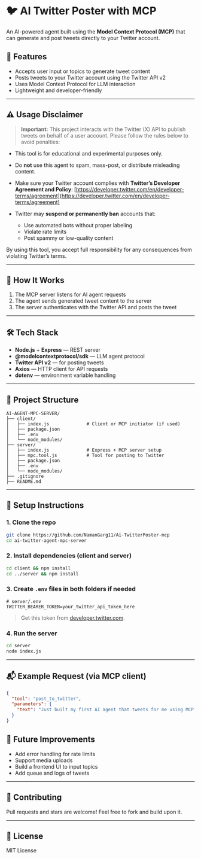 # 🐦 AI Twitter Poster with MCP

An AI-powered agent built using the **Model Context Protocol (MCP)** that can generate and post tweets directly to your Twitter account.

## 🚀 Features

* Accepts user input or topics to generate tweet content
* Posts tweets to your Twitter account using the Twitter API v2
* Uses Model Context Protocol for LLM interaction
* Lightweight and developer-friendly

---

## ⚠️ Usage Disclaimer

> **Important:** This project interacts with the Twitter (X) API to publish tweets on behalf of a user account. Please follow the rules below to avoid penalties:

* This tool is for educational and experimental purposes only.
* Do **not** use this agent to spam, mass-post, or distribute misleading content.
* Make sure your Twitter account complies with **Twitter’s Developer Agreement and Policy**: [https://developer.twitter.com/en/developer-terms/agreement](https://developer.twitter.com/en/developer-terms/agreement)
* Twitter may **suspend or permanently ban** accounts that:

  * Use automated bots without proper labeling
  * Violate rate limits
  * Post spammy or low-quality content

By using this tool, you accept full responsibility for any consequences from violating Twitter’s terms.

---

## 🧠 How It Works

1. The MCP server listens for AI agent requests
2. The agent sends generated tweet content to the server
3. The server authenticates with the Twitter API and posts the tweet

---

## 🛠️ Tech Stack

* **Node.js** + **Express** — REST server
* **@modelcontextprotocol/sdk** — LLM agent protocol
* **Twitter API v2** — for posting tweets
* **Axios** — HTTP client for API requests
* **dotenv** — environment variable handling

---

## 📁 Project Structure

```
AI-AGENT-MPC-SERVER/
├── client/
│   ├── index.js              # Client or MCP initiator (if used)
│   ├── package.json
│   ├── .env
│   └── node_modules/
├── server/
│   ├── index.js              # Express + MCP server setup
│   ├── mpc.tool.js           # Tool for posting to Twitter
│   ├── package.json
│   ├── .env
│   └── node_modules/
├── .gitignore
├── README.md
```

---

## 🔧 Setup Instructions

### 1. Clone the repo

```bash
git clone https://github.com/NamanGarg11/Ai-TwitterPoster-mcp
cd ai-twitter-agent-mpc-server
```

### 2. Install dependencies (client and server)

```bash
cd client && npm install
cd ../server && npm install
```

### 3. Create `.env` files in both folders if needed

```env
# server/.env
TWITTER_BEARER_TOKEN=your_twitter_api_token_here
```

> Get this token from [developer.twitter.com](https://developer.twitter.com/en/portal/dashboard).

### 4. Run the server

```bash
cd server
node index.js
```

---

## 📬 Example Request (via MCP client)

```json
{
  "tool": "post_to_twitter",
  "parameters": {
    "text": "Just built my first AI agent that tweets for me using MCP! 🚀 #AI #TwitterBot"
  }
}
```

## 🧩 Future Improvements

* Add error handling for rate limits
* Support media uploads
* Build a frontend UI to input topics
* Add queue and logs of tweets

---

## 🤝 Contributing

Pull requests and stars are welcome! Feel free to fork and build upon it.

---

## 📜 License

MIT License
